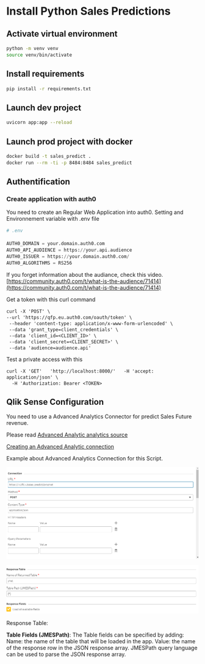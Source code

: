 # Install Python Sales Predictions

## Activate virtual environment

```bash
python -m venv venv
source venv/bin/activate
```

## Install requirements

```bash
pip install -r requirements.txt
```

## Launch dev project

```bash
uvicorn app:app --reload
```

## Launch prod project with docker

```bash
docker build -t sales_predict .
docker run --rm -ti -p 8484:8484 sales_predict
```

## Authentification

### Create application with auth0

You need to create an Regular Web Application into auth0.
Setting and Environnement variable with .env file

```python
# .env

AUTH0_DOMAIN = your.domain.auth0.com
AUTH0_API_AUDIENCE = https://your.api.audience
AUTH0_ISSUER = https://your.domain.auth0.com/
AUTH0_ALGORITHMS = RS256
```

If you forget information about the audiance, check this video.
[https://community.auth0.com/t/what-is-the-audience/71414](https://community.auth0.com/t/what-is-the-audience/71414)

Get a token with this curl command

```curl
curl -X 'POST' \
--url 'https://qfp.eu.auth0.com/oauth/token' \
 --header 'content-type: application/x-www-form-urlencoded' \
 --data 'grant_type=client_credentials' \
 --data 'client_id=<CLIENT_ID>' \
 --data 'client_secret=<CLIENT_SECRET>' \
 --data 'audience=audience.api'
 ```

Test a private access with this

```curl
curl -X 'GET'   'http://localhost:8000/'   -H 'accept: application/json' \
  -H 'Authorization: Bearer <TOKEN>
```

## Qlik Sense Configuration

You need to use a Advanced Analytics Connector for predict Sales Future revenue.

Please read [Advanced Analytic analytics source](https://help.qlik.com/en-US/cloud-services/Subsystems/Hub/Content/Sense_Hub/LoadData/ac-advanced-analytic-overview.htm)

[Creating an Advanced Analytic connection](https://help.qlik.com/en-US/cloud-services/Subsystems/Hub/Content/Sense_Hub/LoadData/ac-advanced-analytic-create.htm)

Example about Advanced Analytics Connection for this Script.

![Add URL of this API](assets/Advanced-Analytics-Connector1.png)

![Add Response Table](assets/Advanced-Analytics-Connector2.png)

Response Table:

**Table Fields (JMESPath)**: The Table fields can be specified by adding:
    Name: the name of the table that will be loaded in the app.
    Value: the name of the response row in the JSON response array.
JMESPath query language can be used to parse the JSON response array.
